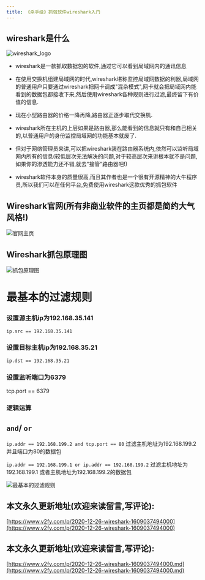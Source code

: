 ```yaml
---
title: 《杀手级》抓包软件wireshark入门
---
```






## wireshark是什么

![wireshark_logo](https://www.v2fy.com/asset/0i/jikemiji/jikemiji-md/2020-12-26-wireshark-1609037494000.assets/3203841-0a0585c6366366fb.png)


- wireshark是一款抓取数据包的软件,通过它可以看到局域网内的通讯信息

- 在使用交换机组建局域网的时代,wireshark堪称监控局域网数据的利器,局域网的普通用户只要通过wireshark把网卡调成"混杂模式",网卡就会把局域网内能看到的数据包都接收下来,然后使用wireshark各种规则进行过滤,最终留下有价值的信息.

- 现在小型路由器的价格一降再降,路由器正逐步取代交换机.

- wireshark所在主机的上层如果是路由器,那么能看到的信息就只有和自己相关的,以普通用户的身份监控局域网的功能基本就废了.

- 但对于网络管理员来讲,可以把wireshark装在路由器系统内,依然可以监听局域网内所有的信息(较低层次无法解决的问题,对于较高层次来讲根本就不是问题,如果你的渗透能力还不错,就去"接管"路由器吧!)

- wireshark软件本身的质量很高,而且其作者也是一个很有开源精神的大牛程序员,所以我们可以在任何平台,免费使用wireshark这款优秀的抓包软件

## Wireshark官网(所有非商业软件的主页都是简约大气风格!)

![官网主页](https://www.v2fy.com/asset/0i/jikemiji/jikemiji-md/2020-12-26-wireshark-1609037494000.assets/3203841-7a6e55b4b67edf1a.png)


## Wireshark抓包原理图

![抓包原理图](https://www.v2fy.com/asset/0i/jikemiji/jikemiji-md/2020-12-26-wireshark-1609037494000.assets/3203841-4699807497fad39e.png)


# 最基本的过滤规则





### 设置源主机ip为192.168.35.141
`ip.src == 192.168.35.141`

### 设置目标主机ip为192.168.35.21
`ip.dst == 192.168.35.21`
### 设置监听端口为6379
tcp.port == 6379

### 逻辑运算

`and`/ `or`
---

`ip.addr == 192.168.199.2 and tcp.port == 80` 过滤主机地址为192.168.199.2 并且端口为80的数据包

`ip.addr == 192.168.199.1 or ip.addr == 192.168.199.2` 过滤主机地址为192.168.199.1 或者主机地址为192.168.199.2的数据包



![最基本的过滤规则](https://www.v2fy.com/asset/0i/jikemiji/jikemiji-md/2020-12-26-wireshark-1609037494000.assets/3203841-50d6cc082f5a3082.png)





## 本文永久更新地址(欢迎来读留言,写评论):

[https://www.v2fy.com/p/2020-12-26-wireshark-1609037494000](https://www.v2fy.com/p/2020-12-26-wireshark-1609037494000)

## 本文永久更新地址(欢迎来读留言,写评论):

[https://www.v2fy.com/p/2020-12-26-wireshark-1609037494000.md](https://www.v2fy.com/p/2020-12-26-wireshark-1609037494000.md)
